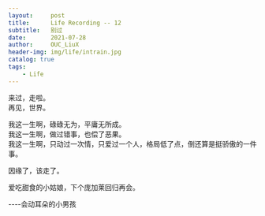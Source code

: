 ```yaml
---
layout:     post
title:      Life Recording -- 12
subtitle:   别过
date:       2021-07-28
author:     OUC_LiuX
header-img: img/life/intrain.jpg
catalog: true
tags:
    - Life       
---
```


来过，走啦。      
再见，世界。      

我这一生啊，碌碌无为，平庸无所成。     
我这一生啊，做过错事，也偿了恶果。         
我这一生啊，只动过一次情，只爱过一个人，格局低了点，倒还算是挺骄傲的一件事。       

因缘了，该走了。      

爱吃甜食的小姑娘，下个庞加莱回归再会。      

----会动耳朵的小男孩